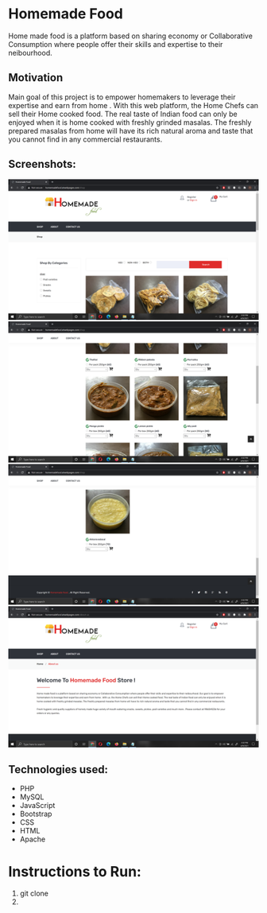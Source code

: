 # Homemade Food
Home made food is a platform based on sharing economy or Collaborative Consumption where people offer their skills and expertise to their neibourhood.

## Motivation
Main goal of this project is to empower homemakers to leverage their expertise and earn from home . With this web platform, the Home Chefs can sell their Home cooked food. The real taste of Indian food can only be enjoyed when it is home cooked with freshly grinded masalas. The freshly prepared masalas from home will have its rich natural aroma and taste that you cannot find in any commercial restaurants.

## Screenshots:
![1](https://github.com/ZisanAalam/Homemade-Food/blob/master/screenshots/image1.png?raw=true)
![2](https://github.com/ZisanAalam/Homemade-Food/blob/master/screenshots/image2.png?raw=true)
![3](https://github.com/ZisanAalam/Homemade-Food/blob/master/screenshots/image3.png?raw=true)
![4](https://github.com/ZisanAalam/Homemade-Food/blob/master/screenshots/image4.png?raw=true)

## Technologies used:
* PHP
* MySQL
* JavaScript
* Bootstrap
* CSS
* HTML
* Apache


# Instructions to Run:
1. git clone
2. 
